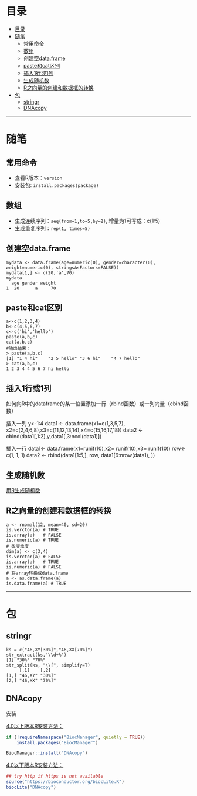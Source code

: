 # 目录

<!--自动插入TOC：https://github.com/ekalinin/github-markdown-toc-->
<!--ts-->
* [目录](#目录)
* [随笔](#随笔)
   * [常用命令](#常用命令)
   * [数组](#数组)
   * [创建空data.frame](#创建空dataframe)
   * [paste和cat区别](#paste和cat区别)
   * [插入1行或1列](#插入1行或1列)
   * [生成随机数](#生成随机数)
   * [R之向量的创建和数据框的转换](#r之向量的创建和数据框的转换)
* [包](#包)
   * [stringr](#stringr)
   * [DNAcopy](#dnacopy)
<!--te-->

----

# 随笔

## 常用命令

* 查看R版本：`version`
* 安装包: `install.packages(package)`

## 数组

* 生成连续序列：`seq(from=1,to=5,by=2)`, 增量为1可写成：c(1:5)
* 生成重复序列：`rep(1, times=5)`


## 创建空data.frame

```
mydata <- data.frame(age=numeric(0), gender=character(0), weight=numeric(0), stringsAsFactors=FALSE))
mydata[1,] <- c(20,'a',70)
mydata
  age gender weight
1  20      a     70
```

## paste和cat区别

```
a<-c(1,2,3,4)
b<-c(4,5,6,7)
c<-c('hi','hello')
paste(a,b,c)
cat(a,b,c)
#输出结果：
> paste(a,b,c)
[1] "1 4 hi"    "2 5 hello" "3 6 hi"    "4 7 hello"
> cat(a,b,c)
1 2 3 4 4 5 6 7 hi hello
```

## 插入1行或1列

如何向R中的dataframe的某一位置添加一行（rbind函数）或一列向量（cbind函数）

插入一列
y<-1:4
data1 <- data.frame(x1=c(1,3,5,7), x2=c(2,4,6,8),x3=c(11,12,13,14),x4=c(15,16,17,18))
data2 <- cbind(data1[,1:2],y,data1[,3:ncol(data1)])

插入一行
data1<- data.frame(x1=runif(10),x2= runif(10),x3= runif(10))
row<- c(1, 1, 1)
data2 <- rbind(data1[1:5,], row, data1[6:nrow(data1), ])


## 生成随机数

[用R生成随机数](https://blog.csdn.net/wangd6/article/details/59119307)


## R之向量的创建和数据框的转换

```
a <- rnomal(12, mean=40, sd=20)
is.verctor(a) # TRUE
is.array(a)   # FALSE
is.numeric(a) # TRUE
# 改变维度
dim(a) <- c(3,4)
is.verctor(a) # FALSE
is.array(a)   # TRUE
is.numeric(a) # FALSE
# 将array转换成data.frame
a <- as.data.frame(a)
is.data.frame(a) # TRUE
```


----

# 包

## stringr

```
ks = c("46,XY[30%]","46,XX[70%]")
str_extract(ks,'\\d+%')
[1] "30%" "70%"
str_split(ks, "\\[", simplify=T)
     [,1]    [,2]  
[1,] "46,XY" "30%]"
[2,] "46,XX" "70%]"
```


## DNAcopy

安装

[4.0以上版本R安装方法：](http://www.bioconductor.org/packages/release/bioc/html/DNAcopy.html)

```r
if (!requireNamespace("BiocManager", quietly = TRUE))
    install.packages("BiocManager")

BiocManager::install("DNAcopy")
```

[4.0以下版本R安装方法：](https://bioconductor.riken.jp/packages/3.1/bioc/html/DNAcopy.html)

```r
## try http if https is not available
source("https://bioconductor.org/biocLite.R")
biocLite("DNAcopy")
```